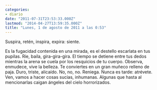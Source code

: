 ```yaml
---
categories:
- diario
date: "2011-07-31T23:53:33.000Z"
lastmod: "2014-04-27T13:59:35.000Z"
title: "Lunes, 1 de agosto de 2011 a las 0:53"
---
```


Suspira, retén, inspira, expira: siente.

Es la fugacidad contenida en una mirada, es el destello escarlata en tus pupilas.
Rí­e, baila, gira-gira-gira.
El tiempo se detiene entre tus dedos mientras la arena se cuela por los resquicios de tu cuerpo.
Observa, enmudece, vive la belleza.
Te conviertes en un gran muñeco relleno de paja. Duro, triste, alicaí­do.
No, no, no. Reniega.
Nunca es tarde: atrévete. Ven, vamos a hacer cosas sucias, inhumanas. Algunas que hasta al mencionarlas caigan ángeles del cielo horrorizados.